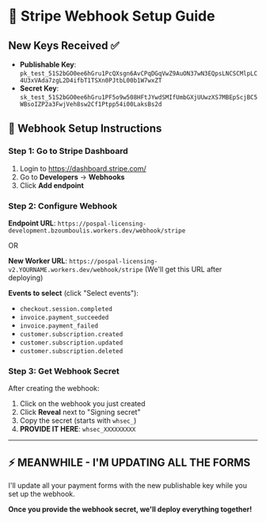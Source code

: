 # 🔗 Stripe Webhook Setup Guide

## New Keys Received ✅
- **Publishable Key**: `pk_test_51S2bGO0ee6hGru1PcQXsgn6AvCPqDGqVwZ9AuON37wN3EQpsLNCSCMlpLC4U3xVAda7zgL2D4ifbT1TSXn0PJtbL00b1W7wxZT`
- **Secret Key**: `sk_test_51S2bGO0ee6hGru1PF5o9w508HFtJYwdSMIfUmbGXjUUwzXS7MBEpScjBC5WBsoIZP2a3FwjVeh8sw2Cf1Ptpp54i00LaksBs2d`

## 🎯 Webhook Setup Instructions

### Step 1: Go to Stripe Dashboard
1. Login to https://dashboard.stripe.com/
2. Go to **Developers** → **Webhooks**
3. Click **Add endpoint**

### Step 2: Configure Webhook
**Endpoint URL**: `https://pospal-licensing-development.bzoumboulis.workers.dev/webhook/stripe`

OR

**New Worker URL**: `https://pospal-licensing-v2.YOURNAME.workers.dev/webhook/stripe`
(We'll get this URL after deploying)

**Events to select** (click "Select events"):
- `checkout.session.completed`
- `invoice.payment_succeeded`
- `invoice.payment_failed`
- `customer.subscription.created`
- `customer.subscription.updated`
- `customer.subscription.deleted`

### Step 3: Get Webhook Secret
After creating the webhook:
1. Click on the webhook you just created
2. Click **Reveal** next to "Signing secret"
3. Copy the secret (starts with `whsec_`)
4. **PROVIDE IT HERE**: `whsec_XXXXXXXXX`

---

## ⚡ MEANWHILE - I'M UPDATING ALL THE FORMS

I'll update all your payment forms with the new publishable key while you set up the webhook.

**Once you provide the webhook secret, we'll deploy everything together!**
